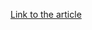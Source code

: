 [Link to the article](https://www.trendmicro.com/en_us/research/24/f/commando-cat-a-novel-cryptojacking-attack-.html)
